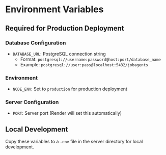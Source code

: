# Environment Variables

## Required for Production Deployment

### Database Configuration
- `DATABASE_URL`: PostgreSQL connection string
  - Format: `postgresql://username:password@host:port/database_name`
  - Example: `postgresql://user:pass@localhost:5432/jobagents`

### Environment
- `NODE_ENV`: Set to `production` for production deployment

### Server Configuration
- `PORT`: Server port (Render will set this automatically)

## Local Development
Copy these variables to a `.env` file in the server directory for local development.
